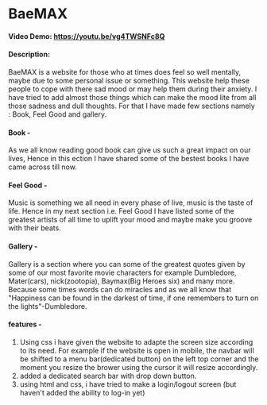 
# BaeMAX

#### Video Demo: <https://youtu.be/vg4TWSNFc8Q>

#### Description:

BaeMAX is a website for those who at times does feel so well mentally, maybe due to some personal issue or something. This website help these people to cope with there sad mood or may help them during their anxiety. 
I have tried to add almost those things which can make the mood lite from all those sadness and dull thoughts. For that I have made few sections namely : Book, Feel Good and gallery.

#### Book -
As we all know reading good book can give us such a great impact on our lives, Hence in 
this ection I have shared some of the bestest books I have came across till now. 

#### Feel Good -

Music is something we all need in every phase of live, music is the taste of life. Hence in my next section i.e. Feel Good I have listed some of the greatest artists of all time to uplift your mood and maybe make you groove with their beats.

#### Gallery -

Gallery is a section where you can some of the greatest quotes given by some of our most favorite movie characters for example Dumbledore, Mater(cars), nick(zootopia), Baymax(Big Heroes six) and many more. Because some times words can do miracles and as we all know that "Happiness can be found in the darkest of time, if one remembers to turn on the lights"-Dumbledore.

#### features -
1) Using css i have given the website to adapte the screen size according to its need. For example if the website is open in mobile, the navbar will be shifted to a menu bar(dedicated button) on the left top corner and the moment you resize the brower using the cursor it will resize accordingly.
2) added a dedicated search bar with drop down button.
3) using html and css, i have tried to make a login/logout screen (but haven't added the ability to log-in yet)

